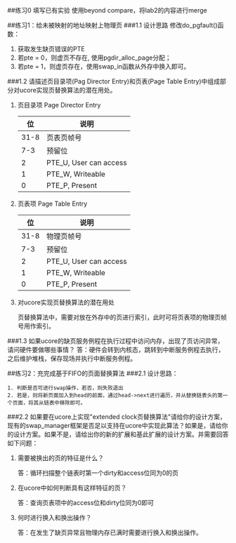 ##练习0 填写已有实验
    使用beyond compare，将lab2的内容进行merge

##练习1：给未被映射的地址映射上物理页
###1.1 设计思路
修改do_pgfault()函数：

1. 获取发生缺页错误的PTE 
2. 若pte = 0，则虚页不存在, 使用pgdir_alloc_page分配；
3. 若pte = 1，则虚页存在，使用swap_in函数从外存中换入即可。

###1.2 请描述页目录项(Pag Director Entry)和页表(Page Table Entry)中组成部分对ucore实现页替换算法的潜在用处。
1.  页目录项 Page Director Entry

    |位|说明|
    |---|---|
    |31-8|页表页帧号|
    |7-3|预留位|
    |2|PTE_U, User can access|
    |1|PTE_W, Writeable|
    |0|PTE_P, Present|
        
2. 页表项 Page Table Entry

    |位|说明|
    |---|---|
    |31-8|物理页帧号|
    |7-3|预留位|
    |2|PTE_U, User can access|
    |1|PTE_W, Writeable|
    |0|PTE_P, Present|
    
3. 对ucore实现页替换算法的潜在用处

    页替换算法中，需要对放在外存中的页进行索引，此时可将页表项的物理页帧号用作索引。

###1.3 如果ucore的缺页服务例程在执行过程中访问内存，出现了页访问异常，请问硬件要做哪些事情？
    答：硬件会转到内核态，跳转到中断服务例程去执行，之后维护堆栈，保存现场并执行中断服务例程。

##练习2：充完成基于FIFO的页面替换算法
###2.1 设计思路：

    1. 判断是否可进行swap操作，若否，则失败退出
    2. 若是，则将新页面加入到head的前面，通过head->next进行遍历，并从替换链表头的第一个页面，将其从链表中移除即可。

###2.2 如果要在ucore上实现"extended clock页替换算法"请给你的设计方案，现有的swap_manager框架是否足以支持在ucore中实现此算法？如果是，请给你的设计方案。如果不是，请给出你的新的扩展和基此扩展的设计方案。并需要回答如下问题：
1. 需要被换出的页的特征是什么？

    答：循环扫描整个链表时第一个dirty和access位同为0的页

2. 在ucore中如何判断具有这样特征的页？

    答：查询页表项中的access位和dirty位同为0即可

3. 何时进行换入和换出操作？

    答：在发生了缺页异常且物理内存已满时需要进行换入和换出操作。 
